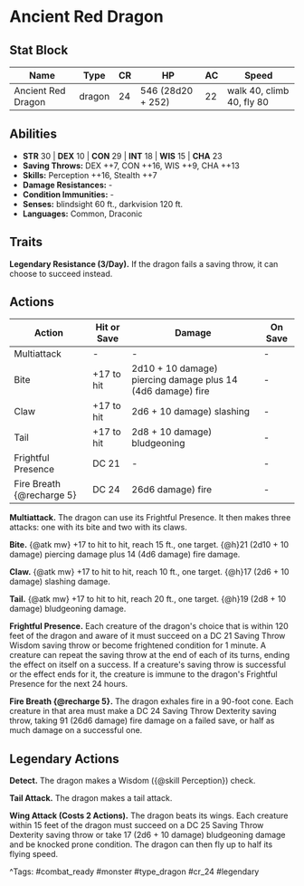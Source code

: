 # Ancient Red Dragon

## Stat Block

| Name | Type | CR | HP | AC | Speed |
|------|------|----|----|----|-------|
| Ancient Red Dragon | dragon | 24 | 546 (28d20 + 252) | 22 | walk 40, climb 40, fly 80 |

## Abilities

- **STR** 30 | **DEX** 10 | **CON** 29 | **INT** 18 | **WIS** 15 | **CHA** 23
- **Saving Throws:** DEX ++7, CON ++16, WIS ++9, CHA ++13  
- **Skills:** Perception ++16, Stealth ++7  
- **Damage Resistances:** -  
- **Condition Immunities:** -  
- **Senses:** blindsight 60 ft., darkvision 120 ft.  
- **Languages:** Common, Draconic

## Traits

**Legendary Resistance (3/Day).** If the dragon fails a saving throw, it can choose to succeed instead.


## Actions

| Action | Hit or Save | Damage | On Save |
|--------|--------------|--------|----------|
| Multiattack | - | - | - |
| Bite | +17 to hit | 2d10 + 10 damage) piercing damage plus 14 (4d6 damage) fire | - |
| Claw | +17 to hit | 2d6 + 10 damage) slashing | - |
| Tail | +17 to hit | 2d8 + 10 damage) bludgeoning | - |
| Frightful Presence | DC 21 | - | - |
| Fire Breath {@recharge 5} | DC 24 | 26d6 damage) fire | - |

**Multiattack.** The dragon can use its Frightful Presence. It then makes three attacks: one with its bite and two with its claws.

**Bite.** {@atk mw} +17 to hit to hit, reach 15 ft., one target. {@h}21 (2d10 + 10 damage) piercing damage plus 14 (4d6 damage) fire damage.

**Claw.** {@atk mw} +17 to hit to hit, reach 10 ft., one target. {@h}17 (2d6 + 10 damage) slashing damage.

**Tail.** {@atk mw} +17 to hit to hit, reach 20 ft., one target. {@h}19 (2d8 + 10 damage) bludgeoning damage.

**Frightful Presence.** Each creature of the dragon's choice that is within 120 feet of the dragon and aware of it must succeed on a DC 21 Saving Throw Wisdom saving throw or become frightened condition for 1 minute. A creature can repeat the saving throw at the end of each of its turns, ending the effect on itself on a success. If a creature's saving throw is successful or the effect ends for it, the creature is immune to the dragon's Frightful Presence for the next 24 hours.

**Fire Breath {@recharge 5}.** The dragon exhales fire in a 90-foot cone. Each creature in that area must make a DC 24 Saving Throw Dexterity saving throw, taking 91 (26d6 damage) fire damage on a failed save, or half as much damage on a successful one.

## Legendary Actions

**Detect.** The dragon makes a Wisdom ({@skill Perception}) check.

**Tail Attack.** The dragon makes a tail attack.

**Wing Attack (Costs 2 Actions).** The dragon beats its wings. Each creature within 15 feet of the dragon must succeed on a DC 25 Saving Throw Dexterity saving throw or take 17 (2d6 + 10 damage) bludgeoning damage and be knocked prone condition. The dragon can then fly up to half its flying speed.



^Tags: #combat_ready #monster #type_dragon #cr_24 #legendary